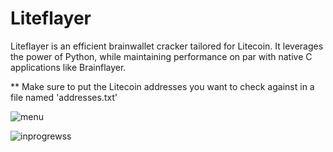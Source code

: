 # Liteflayer
Liteflayer is an efficient brainwallet cracker tailored for Litecoin. It leverages the power of Python, while maintaining performance on par with native C applications like Brainflayer.

** Make sure to put the Litecoin addresses you want to check against in a file named 'addresses.txt'


![menu](https://github.com/BlueCookieWookie/Liteflayer/assets/118572084/0df7b78f-0f4b-4bff-af5b-be19690af869)


![inprogrewss](https://github.com/BlueCookieWookie/Liteflayer/assets/118572084/a5716501-3c00-4796-be0f-cb99dfe52293)
